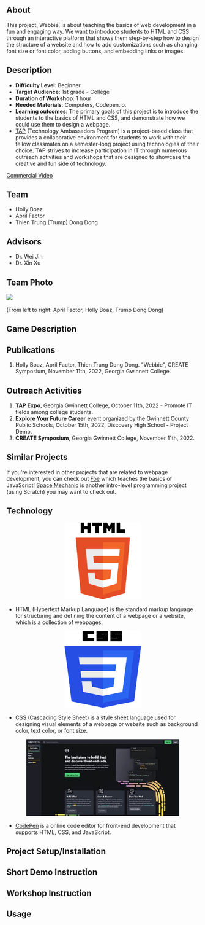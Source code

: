 ## About 
This project, Webbie, is about teaching the basics of web development in a fun and engaging way. We want to introduce students to HTML and CSS through an interactive platform that shows them step-by-step how to design the structure of a website and how to add customizations such as changing font size or font color, adding buttons, and embedding links or images. 
## Description 
* <b>Difficulty Level</b>: Beginner 
* <b>Target Audience</b>: 1st grade - College 
* <b>Duration of Workshop</b>: 1 hour 
* <b>Needed Materials</b>: Computers, Codepen.io. 
* <b>Learning outcomes</b>: The primary goals of this project is to introduce the students to the basics of HTML and CSS, and demonstrate how we could use them to design a webpage.
* [TAP](https://ggc.edu/academics/school-of-science-and-technology/research-internships-service-learning/technology-ambassador-program) (Technology Ambassadors Program) is a project-based class that provides a collaborative environment for students to work with their fellow classmates on a semester-long project using technologies of their choice. TAP strives to increase participation in IT through numerous outreach activities and workshops that are designed to showcase the creative and fun side of technology.

[Commercial Video](https://github.com/user-attachments/assets/f3876054-5480-45ac-bf06-b36a356564ec)

## Team 
* Holly Boaz
* April Factor
* Thien Trung (Trump) Dong Dong 

## Advisors
* Dr. Wei Jin 
* Dr. Xin Xu 
## Team Photo
<img src = "Media/Team Photo/webbieGroupP.png" width="400">

(From left to right: April Factor, Holly Boaz, Trump Dong Dong) 

## Game Description 

## Publications 
1. Holly Boaz, April Factor, Thien Trung Dong Dong. "Webbie", CREATE Symposium, November 11th, 2022, Georgia Gwinnett College. 
## Outreach Activities
1. <b>TAP Expo</b>, Georgia Gwinnett College, October 11th, 2022 - Promote IT fields among college students. 
2. <b>Explore Your Future Career</b> event organized by the Gwinnett County Public Schools, October 15th, 2022, Discovery High School - Project Demo.
3. <b>CREATE Symposium</b>, Georgia Gwinnett College, November 11th, 2022. 

## Similar Projects 
If you're interested in other projects that are related to webpage development, you can check out [Foe](https://github.com/TAP-GGC/Foe) which teaches the basics of JavaScript!
[Space Mechanic](https://github.com/TAP-GGC/SpaceMechanic/blob/main/README.md) is another intro-level programming project (using Scratch) you may want to check out. 
## Technology

<p align="center">
  <img alt="Scratch Logo" src = "Media/Technology/HTML.png" width="200" height="200"/>
</p>

* HTML (Hypertext Markup Language) is the standard markup language for structuring and defining the content of a webpage or a website, which is a collection of webpages.

<p align="center">
  <img alt="Scratch Logo" src = "Media/Technology/CSS.png" width="200" height="200"/>
</p>

* CSS (Cascading Style Sheet) is a style sheet language used for designing visual elements of a webpage or website such as background color, text color, or font size.

<p align="center">
  <img alt="Scratch Logo" src = "Media/Technology/codepen.png" width="400" height="200"/>
</p>

* [CodePen](https://codepen.io/) is a online code editor for front-end development that supports HTML, CSS, and JavaScript. 

## Project Setup/Installation 
## Short Demo Instruction 
## Workshop Instruction 
## Usage
